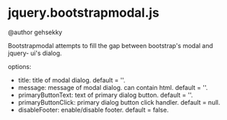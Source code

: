 # jquery.bootstrapmodal.js

@author gehsekky

Bootstrapmodal attempts to fill the gap between bootstrap's modal and jquery-
ui's dialog. 

options:
* title: <string> title of modal dialog. default = ''.
* message: <string> message of modal dialog. can contain html. default = ''.
* primaryButtonText: <string> text of primary dialog button. default = ''.
* primaryButtonClick: <function> primary dialog button click handler. default = null.
* disableFooter: <bool> enable/disable footer. default = false.